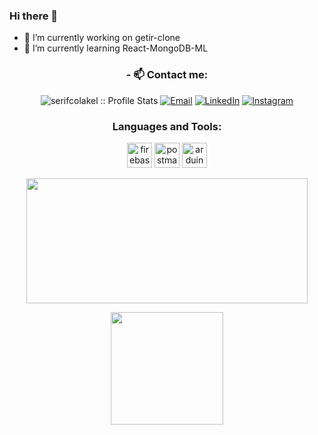 ### Hi there 👋
- 🔭 I’m currently working on getir-clone
- 🌱 I’m currently learning React-MongoDB-ML


<h3 align="center">- 📫 Contact me:</h3>

<p align="center">
<img src="https://komarev.com/ghpvc/?username=serifcolakel&color=green" alt="serifcolakel :: Profile Stats"></a>
<a href="mailto:serifcolakel0@gmail.com"><img alt="Email" src="https://img.shields.io/badge/Email-serifcolakel0@gmail.com-red?style=flat&logo=gmail"></a>
<a href="https://www.linkedin.com/in/serifcolakel/" target="_blank"><img alt="LinkedIn" src="https://img.shields.io/badge/LinkedIn-@serifcolakel-yellow?style=flat&logo=linkedin"></a>
<a href="https://www.instagram.com/serifcolakell/"><img alt="Instagram" src="https://img.shields.io/badge/Instagram-serifcolakell-blue?style=flat-square&logo=instagram"></a>
</p>
<h3 align="center">Languages and Tools:</h3>

  <p align="center">  
<img  src="https://www.vectorlogo.zone/logos/firebase/firebase-icon.svg" alt="firebase" width="40" height="40"/> 
<img  src="https://www.vectorlogo.zone/logos/getpostman/getpostman-icon.svg" alt="postman" width="40" height="40"/>
<img  src="https://cdn.worldvectorlogo.com/logos/arduino-1.svg" alt="arduino" width="40" height="40"/> 
  </p>

<p align="center">
  <img src="https://github-readme-stats.vercel.app/api?username=serifcolakel&show_icons=true&theme=tokyonight" width="450" height="200">
</p>
<p align="center">
<img src="https://github-readme-stats.vercel.app/api/top-langs/?username=serifcolakel&layout=compact&theme=tokyonight" height="180">
  </p>
<!--
**serifcolakel/serifcolakel** is a ✨ _special_ ✨ repository because its `README.md` (this file) appears on your GitHub profile.

Here are some ideas to get you started:


- 👯 I’m looking to collaborate on ...
- 🤔 I’m looking for help with ...
- 💬 Ask me about ...
- 📫 How to reach me: ...
- 😄 Pronouns: ...
- ⚡ Fun fact: ...
-->
